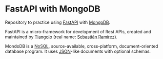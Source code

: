 # FastAPI with MongoDB

Repository to practice using [FastAPI](https://fastapi.tiangolo.com/) with [MongoDB](https://www.mongodb.com/).

FastAPI is a micro-framework for development of Rest APIs, created and maintained by [Tiangolo](https://github.com/tiangolo) (real name: [Sebastián Ramírez](https://www.linkedin.com/in/tiangolo/)).

MondoDB is a [NoSQL](https://en.wikipedia.org/wiki/NoSQL), source-available, cross-platform, document-oriented database program. It uses [JSON](https://developer.mozilla.org/en-US/docs/Learn/JavaScript/Objects/JSON)-like documents with optional schemas.
